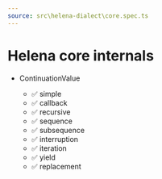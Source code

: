```yaml
---
source: src\helena-dialect\core.spec.ts
---
```

# Helena core internals


- ContinuationValue

  - ✅ simple
  - ✅ callback
  - ✅ recursive
  - ✅ sequence
  - ✅ subsequence
  - ✅ interruption
  - ✅ iteration
  - ✅ yield
  - ✅ replacement

